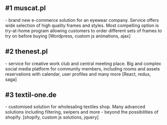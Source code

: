 

<h2>#1 muscat.pl</h2> - brand new e-commerce solution for an eyewear company. Service offers wide selection of high quality frames and styles. Most compelling option is try-at-home program allowing customers to order different sets of frames to try on before buying 
[Wordpress, custom js animations, ajax]

<h2>#2 thenest.pl </h2> - service for creative work club and central meeting place. Big and complex social media platform for community members, including rooms and assets reservations with calendar, user profiles and many more [React, redux, saga]

<h2>#3 textil-one.de</h2> - customised solution for wholesaling textiles shop. Many advanced solutions including filtering, swipers and more -  beyond the possibilities of shopify. [shopify, custom js solutions, jquery]
